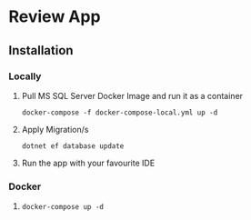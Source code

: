 # Review App

## Installation

### Locally

1. Pull MS SQL Server Docker Image and run it as a container

   ```shell
   docker-compose -f docker-compose-local.yml up -d
   ```

2. Apply Migration/s

   ```shell
   dotnet ef database update
   ```

3. Run the app with your favourite IDE

### Docker

1.  ```shell
    docker-compose up -d
    ```
